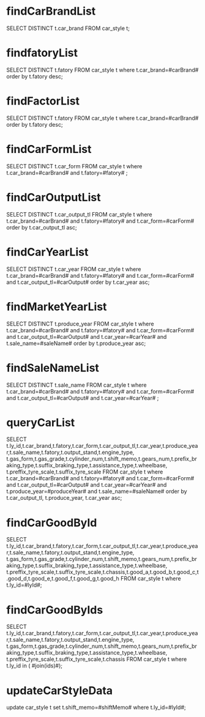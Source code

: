 findCarBrandList
===
SELECT  DISTINCT  t.car_brand FROM  car_style  t;

findfatoryList
===
SELECT  DISTINCT  t.fatory FROM  car_style  t where t.car_brand=#carBrand# order by t.fatory desc;

findFactorList
===
SELECT  DISTINCT  t.fatory FROM  car_style  t where t.car_brand=#carBrand# order by t.fatory desc;

findCarFormList
===
SELECT  DISTINCT  t.car_form FROM  car_style  t where t.car_brand=#carBrand#  and t.fatory=#fatory# ;

findCarOutputList
===
SELECT  DISTINCT  t.car_output_tl FROM  car_style  t where t.car_brand=#carBrand#  and t.fatory=#fatory#  and t.car_form=#carForm# order by t.car_output_tl asc;


findCarYearList
===
SELECT  DISTINCT  t.car_year FROM  car_style  t where t.car_brand=#carBrand#  and t.fatory=#fatory#  and t.car_form=#carForm# and t.car_output_tl=#carOutput# order by t.car_year asc;
 


findMarketYearList
===
SELECT  DISTINCT  t.produce_year FROM  car_style  t where t.car_brand=#carBrand#  and t.fatory=#fatory#  and t.car_form=#carForm# and t.car_output_tl=#carOutput# and t.car_year=#carYear# and t.sale_name=#saleName#  order by t.produce_year asc;

findSaleNameList
===
SELECT  DISTINCT  t.sale_name FROM  car_style  t where t.car_brand=#carBrand#  and t.fatory=#fatory#  and t.car_form=#carForm# and t.car_output_tl=#carOutput# and t.car_year=#carYear# ;

queryCarList
===
SELECT  t.ly_id,t.car_brand,t.fatory,t.car_form,t.car_output_tl,t.car_year,t.produce_year,t.sale_name,t.fatory,t.output_stand,t.engine_type,
t.gas_form,t.gas_grade,t.cylinder_num,t.shift_memo,t.gears_num,t.prefix_braking_type,t.suffix_braking_type,t.assistance_type,t.wheelbase,
t.preffix_tyre_scale,t.suffix_tyre_scale
FROM  car_style  t where t.car_brand=#carBrand#  and t.fatory=#fatory#  and t.car_form=#carForm# and t.car_output_tl=#carOutput# and t.car_year=#carYear# and t.produce_year=#produceYear# and t.sale_name=#saleName# order by t.car_output_tl, t.produce_year, t.car_year asc;

findCarGoodById
===
SELECT  t.ly_id,t.car_brand,t.fatory,t.car_form,t.car_output_tl,t.car_year,t.produce_year,t.sale_name,t.fatory,t.output_stand,t.engine_type,
t.gas_form,t.gas_grade,t.cylinder_num,t.shift_memo,t.gears_num,t.prefix_braking_type,t.suffix_braking_type,t.assistance_type,t.wheelbase,
t.preffix_tyre_scale,t.suffix_tyre_scale,t.chassis,t.good_a,t.good_b,t.good_c,t.good_d,t.good_e,t.good_f,t.good_g,t.good_h
FROM  car_style  t where t.ly_id=#lyId#;

findCarGoodByIds
===
SELECT  t.ly_id,t.car_brand,t.fatory,t.car_form,t.car_output_tl,t.car_year,t.produce_year,t.sale_name,t.fatory,t.output_stand,t.engine_type,
t.gas_form,t.gas_grade,t.cylinder_num,t.shift_memo,t.gears_num,t.prefix_braking_type,t.suffix_braking_type,t.assistance_type,t.wheelbase,
t.preffix_tyre_scale,t.suffix_tyre_scale,t.chassis
FROM  car_style  t where t.ly_id in  ( #join(ids)#);

updateCarStyleData
===
update car_style t set t.shift_memo=#shiftMemo# where t.ly_id=#lyId#;

